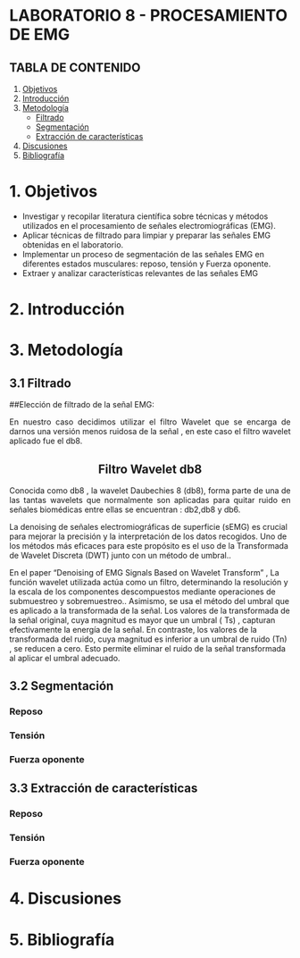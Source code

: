 # LABORATORIO 8 - PROCESAMIENTO DE EMG
## TABLA DE CONTENIDO

1. [Objetivos](#id1)
2. [Introducción](#id2)
3. [Metodología](#id3)
   - [Filtrado](#id4)
   - [Segmentación](#id5)
   - [Extracción de características](#id6)
4. [Discusiones](#id7)
5. [Bibliografía](#id8)

# 1. Objetivos <a name="id1"></a>
   - Investigar y recopilar literatura científica sobre técnicas y métodos utilizados en el procesamiento de señales electromiográficas (EMG).
   - Aplicar técnicas de filtrado para limpiar y preparar las señales EMG obtenidas en el laboratorio.
   - Implementar un proceso de segmentación de las señales EMG en diferentes estados musculares: reposo, tensión y Fuerza oponente.
   - Extraer y analizar características relevantes de las señales EMG
# 2. Introducción<a name="id2"></a>
   

# 3. Metodología <a name="id3"></a>
## 3.1 Filtrado <a name="id4"></a>

##Elección de filtrado de la señal EMG:

<p align="justify">
En nuestro caso decidimos utilizar el filtro Wavelet que se encarga de darnos una versión menos ruidosa de la señal , en este caso el filtro wavelet aplicado fue el db8.
</p> 

<div align="center">
<h2>Filtro Wavelet db8</h2>
</div>

<p align="justify">
Conocida como db8 , la wavelet Daubechies 8 (db8), forma parte de una de las tantas wavelets que normalmente son aplicadas para quitar ruido en señales biomédicas entre ellas se encuentran : db2,db8 y db6.
</p> 

<p align="justify">

La denoising de señales electromiográficas de superficie (sEMG) es crucial para mejorar la precisión y la interpretación de los datos recogidos. Uno de los métodos más eficaces para este propósito es el uso de la Transformada de Wavelet Discreta (DWT) junto con un método de umbral..

</p> 

<p align="justify">

 En el paper “Denoising of EMG Signals Based on Wavelet Transform” , La función wavelet utilizada actúa como un filtro, determinando la resolución y la escala de los componentes descompuestos mediante operaciones de submuestreo y sobremuestreo.. Asimismo, se usa el método del umbral que es aplicado a la transformada de la señal. Los valores de la transformada de la señal original, cuya magnitud es mayor que un umbral ( Ts) , capturan efectivamente la energía de la señal. En contraste, los valores de la transformada del ruido, cuya magnitud es inferior a un umbral de ruido (Tn) , se reducen a cero. Esto permite eliminar el ruido de la señal transformada al aplicar el umbral adecuado.

</p> 


## 3.2 Segmentación <a name="id5"></a>

### Reposo

### Tensión

### Fuerza oponente

## 3.3 Extracción de características <a name="id6"></a>

### Reposo

### Tensión

### Fuerza oponente

# 4. Discusiones <a name="id7"></a>

# 5. Bibliografía <a name="id8"></a>
